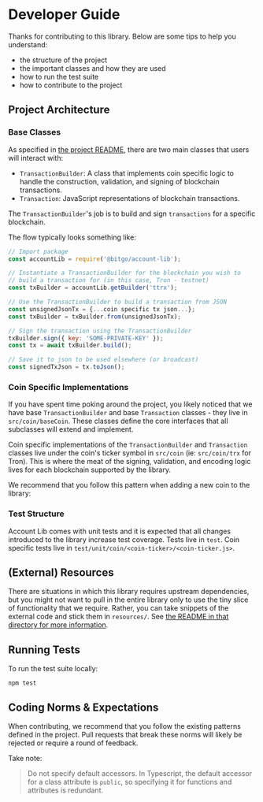 # Developer Guide

Thanks for contributing to this library. Below are some tips to help you
understand:

- the structure of the project
- the important classes and how they are used
- how to run the test suite
- how to contribute to the project

## Project Architecture

### Base Classes

As specified in [the project README](README.md), there are two main classes that
users will interact with:

- `TransactionBuilder`: A class that implements coin specific logic to handle
  the construction, validation, and signing of blockchain transactions.
- `Transaction`: JavaScript representations of blockchain transactions.

The `TransactionBuilder`'s job is to build and sign `transactions` for a
specific blockchain.

The flow typically looks something like:

```javascript
// Import package
const accountLib = require('@bitgo/account-lib');

// Instantiate a TransactionBuilder for the blockchain you wish to
// build a transaction for (in this case, Tron - testnet)
const txBuilder = accountLib.getBuilder('ttrx');

// Use the TransactionBuilder to build a transaction from JSON
const unsignedJsonTx = {...coin specific tx json...};
const txBuilder = txBuilder.from(unsignedJsonTx);

// Sign the transaction using the TransactionBuilder
txBuilder.sign({ key: 'SOME-PRIVATE-KEY' });
const tx = await txBuilder.build();

// Save it to json to be used elsewhere (or broadcast)
const signedTxJson = tx.toJson();
```

### Coin Specific Implementations

If you have spent time poking around the project, you likely noticed that we
have base `TransactionBuilder` and base `Transaction` classes - they live in
`src/coin/baseCoin`. These classes define the core interfaces that all
subclasses will extend and implement.

Coin specific implementations of the `TransactionBuilder` and `Transaction`
classes live under the coin's ticker symbol in `src/coin` (ie: `src/coin/trx`
for Tron). This is where the meat of the signing, validation, and encoding logic
lives for each blockchain supported by the library.

We recommend that you follow this pattern when adding a new coin to the library:

### Test Structure

Account Lib comes with unit tests and it is expected that all changes introduced
to the library increase test coverage. Tests live in `test`. Coin specific tests
live in `test/unit/coin/<coin-ticker>/<coin-ticker.js>`.

## (External) Resources

There are situations in which this library requires upstream dependencies, but
you might not want to pull in the entire library only to use the tiny slice of
functionality that we require. Rather, you can take snippets of the external
code and stick them in `resources/`. See
[the README in that directory for more information](resources/README.md).

## Running Tests

To run the test suite locally:

```
npm test
```

## Coding Norms & Expectations

When contributing, we recommend that you follow the existing patterns defined in
the project. Pull requests that break these norms will likely be rejected or
require a round of feedback.

Take note:

> Do not specify default accessors. In Typescript, the default accessor for a
> class attribute is `public`, so specifying it for functions and attributes is
> redundant.
